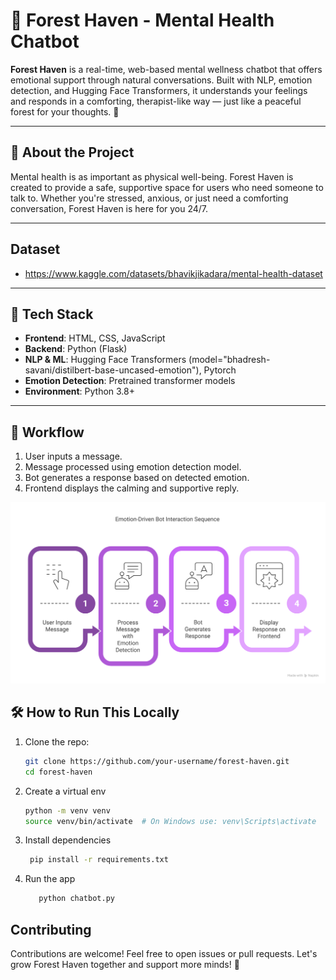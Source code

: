 # 🌲 Forest Haven - Mental Health Chatbot

**Forest Haven** is a real-time, web-based mental wellness chatbot that offers emotional support through natural conversations. Built with NLP, emotion detection, and Hugging Face Transformers, it understands your feelings and responds in a comforting, therapist-like way — just like a peaceful forest for your thoughts. 🌿

---

## 🧠 About the Project

Mental health is as important as physical well-being. Forest Haven is created to provide a safe, supportive space for users who need someone to talk to. Whether you're stressed, anxious, or just need a comforting conversation, Forest Haven is here for you 24/7.

---

## Dataset

 - https://www.kaggle.com/datasets/bhavikjikadara/mental-health-dataset

---

## 🔧 Tech Stack

- **Frontend**: HTML, CSS, JavaScript
- **Backend**: Python (Flask)
- **NLP & ML**: Hugging Face Transformers (model="bhadresh-savani/distilbert-base-uncased-emotion"), Pytorch
- **Emotion Detection**: Pretrained transformer models
- **Environment**: Python 3.8+

---

## 🚀 Workflow

1. User inputs a message.  
2. Message processed using emotion detection model.  
3. Bot generates a response based on detected emotion.  
4. Frontend displays the calming and supportive reply.

![Forest Haven Chatbot Preview](https://github.com/us107/Mental-health-chatbot--Forest-Haven/blob/main/image.png?raw=true)


## 🛠️ How to Run This Locally

1. Clone the repo:
   ```bash
   git clone https://github.com/your-username/forest-haven.git
   cd forest-haven
2. Create a virtual env
   ```bash
   python -m venv venv
   source venv/bin/activate  # On Windows use: venv\Scripts\activate

3. Install dependencies
    ```bash
     pip install -r requirements.txt

4. Run the app
   ```bash
      python chatbot.py

## Contributing 
   Contributions are welcome! Feel free to open issues or pull requests. Let's grow Forest Haven together and support more minds! 💚

   

